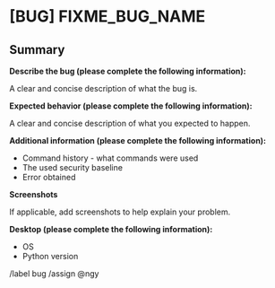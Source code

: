 # [BUG] FIXME_BUG_NAME

## Summary

**Describe the bug (please complete the following information):**

A clear and concise description of what the bug is.

**Expected behavior (please complete the following information):**

A clear and concise description of what you expected to happen.

**Additional information (please complete the following information):**

- Command history - what commands were used
- The used security baseline
- Error obtained

**Screenshots**

If applicable, add screenshots to help explain your problem.

**Desktop (please complete the following information):**

- OS
- Python version

/label bug
/assign @ngy
